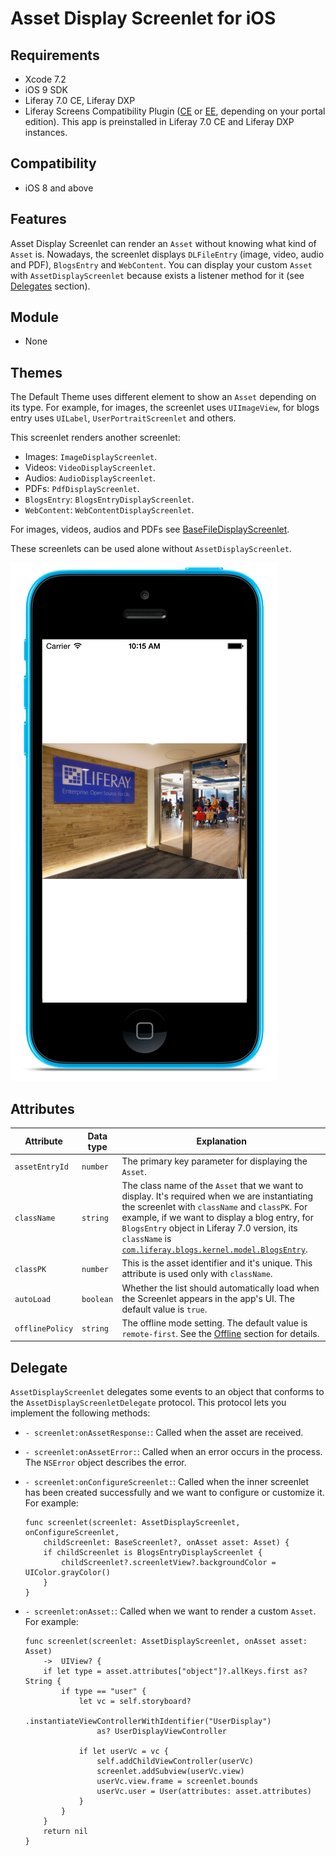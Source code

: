 # Asset Display Screenlet for iOS [](id=asset-display-screenlet-for-ios)

## Requirements [](id=requirements)

- Xcode 7.2
- iOS 9 SDK
- Liferay 7.0 CE, Liferay DXP 
- Liferay Screens Compatibility Plugin 
  ([CE](http://www.liferay.com/marketplace/-/mp/application/54365664) or 
  [EE](http://www.liferay.com/marketplace/-/mp/application/54369726), 
  depending on your portal edition). This app is preinstalled in Liferay 7.0 CE 
  and Liferay DXP instances. 

## Compatibility [](id=compatibility)

- iOS 8 and above

## Features [](id=features)

Asset Display Screenlet can render an `Asset` without knowing what kind of `Asset` is. Nowadays, the screenlet displays `DLFileEntry` (image, video, audio and PDF), `BlogsEntry` and `WebContent`. You can display your custom `Asset` with `AssetDisplayScreenlet` because exists a listener method for it (see [Delegates](#listener) section).

## Module [](id=module)

- None

## Themes [](id=themes)

The Default Theme uses different element to show an `Asset` depending on its type. For example, for images, the screenlet uses `UIImageView`, for blogs entry uses `UILabel`, `UserPortraitScreenlet` and others.

This screenlet renders another screenlet:

- Images: `ImageDisplayScreenlet`.
- Videos: `VideoDisplayScreenlet`.
- Audios: `AudioDisplayScreenlet`.
- PDFs: `PdfDisplayScreenlet`.
- `BlogsEntry`: `BlogsEntryDisplayScreenlet`.
- `WebContent`: `WebContentDisplayScreenlet`.

For images, videos, audios and PDFs see [BaseFileDisplayScreenlet](../base-file-display-screenlet-for-ios).

These screenlets can be used alone without `AssetDisplayScreenlet`.

![Figure 1: Asset Display Screenlet using the Default (`default`) Theme.](../../images/screens-ios-assetdisplay.png)

## Attributes [](id=attributes)

| Attribute | Data type | Explanation |
|-----------|-----------|-------------|
| `assetEntryId` | `number` | The primary key parameter for displaying the `Asset`. | 
| `className` | `string` | The class name of the `Asset` that we want to display. It's required when we are instantiating the screenlet with `className` and `classPK`. For example, if we want to display a blog entry, for `BlogsEntry` object in Liferay 7.0 version, its `className` is [`com.liferay.blogs.kernel.model.BlogsEntry`](https://github.com/liferay/liferay-portal/blob/master/portal-kernel/src/com/liferay/blogs/kernel/model/BlogsEntry.java). | 
| `classPK` | `number` | This is the asset identifier and it's unique. This attribute is used only with `className`. |
| `autoLoad` | `boolean` | Whether the list should automatically load when the Screenlet appears in the app's UI. The default value is `true`. |
| `offlinePolicy` | `string` | The offline mode setting. The default value is `remote-first`. See the [Offline](#offline) section for details. |


## Delegate [](id=delegate)

`AssetDisplayScreenlet` delegates some events to an object that conforms to 
the `AssetDisplayScreenletDelegate` protocol. This protocol lets you implement 
the following methods:

- `- screenlet:onAssetResponse:`: Called when the asset are received.

- `- screenlet:onAssetError:`: Called when an error occurs in the process. The `NSError` object describes the error.
   
- `- screenlet:onConfigureScreenlet:`: Called when the inner screenlet has been created successfully and we want to configure or customize it. For example:

	```
	func screenlet(screenlet: AssetDisplayScreenlet, onConfigureScreenlet, 
		childScreenlet: BaseScreenlet?, onAsset asset: Asset) {
		if childScreenlet is BlogsEntryDisplayScreenlet {
			childScreenlet?.screenletView?.backgroundColor = UIColor.grayColor()
		}
	}

- `- screenlet:onAsset:`: Called when we want to render a custom `Asset`. For example:

	```
	func screenlet(screenlet: AssetDisplayScreenlet, onAsset asset: Asset)
		-> 	UIView? {
		if let type = asset.attributes["object"]?.allKeys.first as? String {
			if type == "user" {
				let vc = self.storyboard?
					.instantiateViewControllerWithIdentifier("UserDisplay")
					as? UserDisplayViewController
						
				if let userVc = vc {
					self.addChildViewController(userVc)
					screenlet.addSubview(userVc.view)
					userVc.view.frame = screenlet.bounds
					userVc.user = User(attributes: asset.attributes)
				}
			}
		}
		return nil
	}